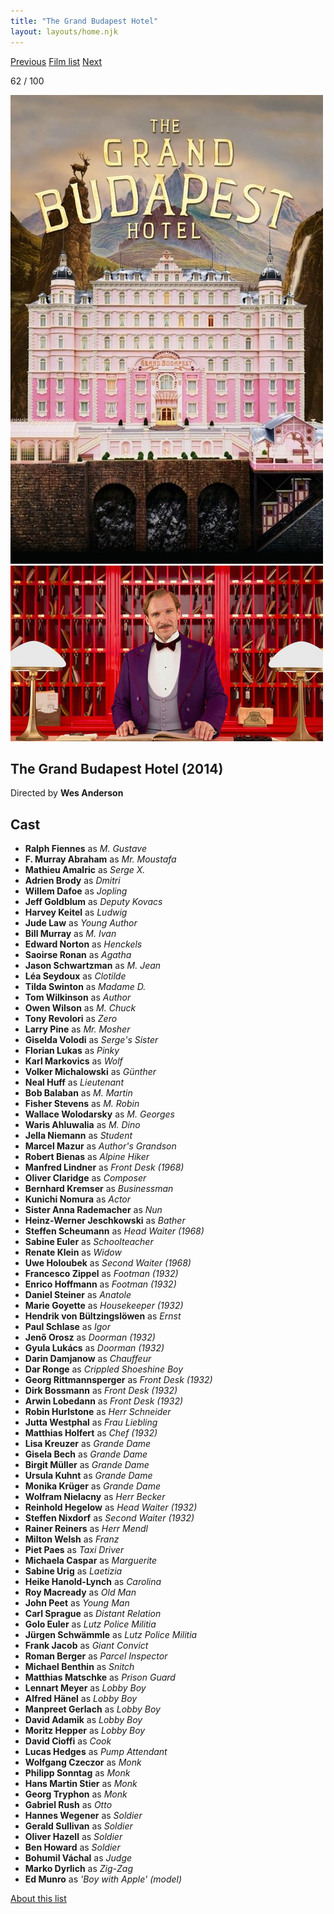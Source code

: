 ```yaml
---
title: "The Grand Budapest Hotel"
layout: layouts/home.njk
---
```


<nav class="films">
  <a class="prev" href="../dallas-buyers-club">Previous</a>
  <a href="../">Film list</a>
  <a class="next" href="../mr-turner">Next</a>
</nav>

<p>62 / 100</p>

<article class="film">
  <img class="poster" src="../films/posters/the-grand-budapest-hotel.jpg" alt="">
  <img class="backdrop" src="../films/backdrops/the-grand-budapest-hotel.jpg" alt="">

  <h1>The Grand Budapest Hotel (2014)</h1>

  <p class="director">
    Directed by <strong>Wes Anderson</strong>
  </p>


  <h2>
    Cast
  </h2>
  <ul>
    <li><strong>Ralph Fiennes</strong> as <em>M. Gustave</em></li>
<li><strong>F. Murray Abraham</strong> as <em>Mr. Moustafa</em></li>
<li><strong>Mathieu Amalric</strong> as <em>Serge X.</em></li>
<li><strong>Adrien Brody</strong> as <em>Dmitri</em></li>
<li><strong>Willem Dafoe</strong> as <em>Jopling</em></li>
<li><strong>Jeff Goldblum</strong> as <em>Deputy Kovacs</em></li>
<li><strong>Harvey Keitel</strong> as <em>Ludwig</em></li>
<li><strong>Jude Law</strong> as <em>Young Author</em></li>
<li><strong>Bill Murray</strong> as <em>M. Ivan</em></li>
<li><strong>Edward Norton</strong> as <em>Henckels</em></li>
<li><strong>Saoirse Ronan</strong> as <em>Agatha</em></li>
<li><strong>Jason Schwartzman</strong> as <em>M. Jean</em></li>
<li><strong>Léa Seydoux</strong> as <em>Clotilde</em></li>
<li><strong>Tilda Swinton</strong> as <em>Madame D.</em></li>
<li><strong>Tom Wilkinson</strong> as <em>Author</em></li>
<li><strong>Owen Wilson</strong> as <em>M. Chuck</em></li>
<li><strong>Tony Revolori</strong> as <em>Zero</em></li>
<li><strong>Larry Pine</strong> as <em>Mr. Mosher</em></li>
<li><strong>Giselda Volodi</strong> as <em>Serge's Sister</em></li>
<li><strong>Florian Lukas</strong> as <em>Pinky</em></li>
<li><strong>Karl Markovics</strong> as <em>Wolf</em></li>
<li><strong>Volker Michalowski</strong> as <em>Günther</em></li>
<li><strong>Neal Huff</strong> as <em>Lieutenant</em></li>
<li><strong>Bob Balaban</strong> as <em>M. Martin</em></li>
<li><strong>Fisher Stevens</strong> as <em>M. Robin</em></li>
<li><strong>Wallace Wolodarsky</strong> as <em>M. Georges</em></li>
<li><strong>Waris Ahluwalia</strong> as <em>M. Dino</em></li>
<li><strong>Jella Niemann</strong> as <em>Student</em></li>
<li><strong>Marcel Mazur</strong> as <em>Author's Grandson</em></li>
<li><strong>Robert Bienas</strong> as <em>Alpine Hiker</em></li>
<li><strong>Manfred Lindner</strong> as <em>Front Desk (1968)</em></li>
<li><strong>Oliver Claridge</strong> as <em>Composer</em></li>
<li><strong>Bernhard Kremser</strong> as <em>Businessman</em></li>
<li><strong>Kunichi Nomura</strong> as <em>Actor</em></li>
<li><strong>Sister Anna Rademacher</strong> as <em>Nun</em></li>
<li><strong>Heinz-Werner Jeschkowski</strong> as <em>Bather</em></li>
<li><strong>Steffen Scheumann</strong> as <em>Head Waiter (1968)</em></li>
<li><strong>Sabine Euler</strong> as <em>Schoolteacher</em></li>
<li><strong>Renate Klein</strong> as <em>Widow</em></li>
<li><strong>Uwe Holoubek</strong> as <em>Second Waiter (1968)</em></li>
<li><strong>Francesco Zippel</strong> as <em>Footman (1932)</em></li>
<li><strong>Enrico Hoffmann</strong> as <em>Footman (1932)</em></li>
<li><strong>Daniel Steiner</strong> as <em>Anatole</em></li>
<li><strong>Marie Goyette</strong> as <em>Housekeeper (1932)</em></li>
<li><strong>Hendrik von Bültzingslöwen</strong> as <em>Ernst</em></li>
<li><strong>Paul Schlase</strong> as <em>Igor</em></li>
<li><strong>Jenő Orosz</strong> as <em>Doorman (1932)</em></li>
<li><strong>Gyula Lukács</strong> as <em>Doorman (1932)</em></li>
<li><strong>Darin Damjanow</strong> as <em>Chauffeur</em></li>
<li><strong>Dar Ronge</strong> as <em>Crippled Shoeshine Boy</em></li>
<li><strong>Georg Rittmannsperger</strong> as <em>Front Desk (1932)</em></li>
<li><strong>Dirk Bossmann</strong> as <em>Front Desk (1932)</em></li>
<li><strong>Arwin Lobedann</strong> as <em>Front Desk (1932)</em></li>
<li><strong>Robin Hurlstone</strong> as <em>Herr Schneider</em></li>
<li><strong>Jutta Westphal</strong> as <em>Frau Liebling</em></li>
<li><strong>Matthias Holfert</strong> as <em>Chef (1932)</em></li>
<li><strong>Lisa Kreuzer</strong> as <em>Grande Dame</em></li>
<li><strong>Gisela Bech</strong> as <em>Grande Dame</em></li>
<li><strong>Birgit Müller</strong> as <em>Grande Dame</em></li>
<li><strong>Ursula Kuhnt</strong> as <em>Grande Dame</em></li>
<li><strong>Monika Krüger</strong> as <em>Grande Dame</em></li>
<li><strong>Wolfram Nielacny</strong> as <em>Herr Becker</em></li>
<li><strong>Reinhold Hegelow</strong> as <em>Head Waiter (1932)</em></li>
<li><strong>Steffen Nixdorf</strong> as <em>Second Waiter (1932)</em></li>
<li><strong>Rainer Reiners</strong> as <em>Herr Mendl</em></li>
<li><strong>Milton Welsh</strong> as <em>Franz</em></li>
<li><strong>Piet Paes</strong> as <em>Taxi Driver</em></li>
<li><strong>Michaela Caspar</strong> as <em>Marguerite</em></li>
<li><strong>Sabine Urig</strong> as <em>Laetizia</em></li>
<li><strong>Heike Hanold-Lynch</strong> as <em>Carolina</em></li>
<li><strong>Roy Macready</strong> as <em>Old Man</em></li>
<li><strong>John Peet</strong> as <em>Young Man</em></li>
<li><strong>Carl Sprague</strong> as <em>Distant Relation</em></li>
<li><strong>Golo Euler</strong> as <em>Lutz Police Militia</em></li>
<li><strong>Jürgen Schwämmle</strong> as <em>Lutz Police Militia</em></li>
<li><strong>Frank Jacob</strong> as <em>Giant Convict</em></li>
<li><strong>Roman Berger</strong> as <em>Parcel Inspector</em></li>
<li><strong>Michael Benthin</strong> as <em>Snitch</em></li>
<li><strong>Matthias Matschke</strong> as <em>Prison Guard</em></li>
<li><strong>Lennart Meyer</strong> as <em>Lobby Boy</em></li>
<li><strong>Alfred Hänel</strong> as <em>Lobby Boy</em></li>
<li><strong>Manpreet Gerlach</strong> as <em>Lobby Boy</em></li>
<li><strong>David Adamik</strong> as <em>Lobby Boy</em></li>
<li><strong>Moritz Hepper</strong> as <em>Lobby Boy</em></li>
<li><strong>David Cioffi</strong> as <em>Cook</em></li>
<li><strong>Lucas Hedges</strong> as <em>Pump Attendant</em></li>
<li><strong>Wolfgang Czeczor</strong> as <em>Monk</em></li>
<li><strong>Philipp Sonntag</strong> as <em>Monk</em></li>
<li><strong>Hans Martin Stier</strong> as <em>Monk</em></li>
<li><strong>Georg Tryphon</strong> as <em>Monk</em></li>
<li><strong>Gabriel Rush</strong> as <em>Otto</em></li>
<li><strong>Hannes Wegener</strong> as <em>Soldier</em></li>
<li><strong>Gerald Sullivan</strong> as <em>Soldier</em></li>
<li><strong>Oliver Hazell</strong> as <em>Soldier</em></li>
<li><strong>Ben Howard</strong> as <em>Soldier</em></li>
<li><strong>Bohumil Váchal</strong> as <em>Judge</em></li>
<li><strong>Marko Dyrlich</strong> as <em>Zig-Zag</em></li>
<li><strong>Ed Munro</strong> as <em>'Boy with Apple' (model)</em></li>
  </ul>
</article>
<footer>
  <a href="../about">About this list</a>
</footer>

